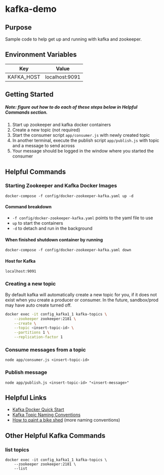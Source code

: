 # kafka-demo

## Purpose
Sample code to help get up and running with kafka and zookeeper.

## Environment Variables
| Key | Value |
|---|---|
| KAFKA_HOST | localhost:9091 |

## Getting Started
##### Note: figure out how to do each of these steps below in Helpful Commands section.
1. Start up zookeeper and kafka docker containers
1. Create a new topic (not required)
1. Start the consumer script `app/consumer.js` with newly created topic
1. In another terminal, execute the publish script `app/publish.js` with topic and a message to send across
1. Your message should be logged in the window where you started the consumer


## Helpful Commands
### Starting Zookeeper and Kafka Docker Images
```
docker-compose -f config/docker-zookeeper-kafka.yaml up -d
```
#### Command breakdown
* `-f config/docker-zookeeper-kafka.yaml` points to the yaml file to use
* `up` to start the containers
* `-d` to detach and run in the background

#### When finished shutdown container by running
```
docker-compose -f config/docker-zookeeper-kafka.yaml down
```

#### Host for Kafka
```
localhost:9091
```

### Creating a new topic
By default kafka will automatically create a new topic for you, if it does not exist when you create a producer or consumer. In the future, sandbox/prod may have auto create turned off.
```sh
docker exec -it config_kafka1_1 kafka-topics \
    --zookeeper zookeeper:2181 \
    --create \
    --topic <insert-topic-id> \
    --partitions 1 \
    --replication-factor 1
```

### Consume messages from a topic
```
node app/consumer.js <insert-topic-id>
```

### Publish message
```
node app/publish.js <insert-topic-id> "<insert-message>"
```


## Helpful Links
* [Kafka Docker Quick Start](https://devshawn.com/blog/apache-kafka-docker-quick-start/)
* [Kafka Topic Naming Conventions](https://devshawn.com/blog/apache-kafka-topic-naming-conventions/)
* [How to paint a bike shed](https://riccomini.name/how-paint-bike-shed-kafka-topic-naming-conventions) (more naming conventions)


## Other Helpful Kafka Commands
### list topics
```
docker exec -it config_kafka1_1 kafka-topics \
    --zookeeper zookeeper:2181 \
    --list
```
